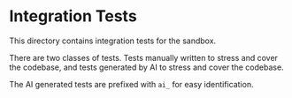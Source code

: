 # Integration Tests

This directory contains integration tests for the sandbox.

There are two classes of tests. Tests manually written to stress and cover the codebase,
and tests generated by AI to stress and cover the codebase.

The AI generated tests are prefixed with `ai_` for easy identification.
